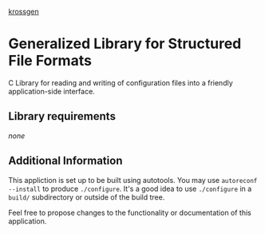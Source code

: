 [krossgen](https://github.com/Kara1147/krossgen)

# Generalized Library for Structured File Formats
C Library for reading and writing of configuration files into a friendly
application-side interface.

## Library requirements
*none*

## Additional Information
This appliction is set up to be built using autotools. You may use
`autoreconf --install` to produce `./configure`. It's a good idea to use
`./configure` in a `build/` subdirectory or outside of the build tree.

Feel free to propose changes to the functionality or documentation of this
application.
